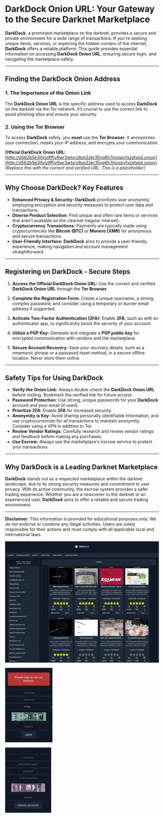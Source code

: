 # DarkDock Onion URL: Your Gateway to the Secure Darknet Marketplace

**DarkDock**, a prominent marketplace on the darknet, provides a secure and private environment for a wide range of transactions. If you're seeking unique items, services, or exploring the hidden corners of the internet, **DarkDock** offers a reliable platform. This guide provides essential information on accessing **DarkDock Onion URL**, ensuring secure login, and navigating the marketplace safely.

---

## Finding the DarkDock Onion Address

### 1. **The Importance of the Onion Link**
The **DarkDock Onion URL** is the specific address used to access **DarkDock** on the darknet via the Tor network. It’s crucial to use the correct link to avoid phishing sites and ensure your security.

### 2. **Using the Tor Browser**
To access **DarkDock** safely, you **must** use the **Tor Browser**. It anonymizes your connection, masks your IP address, and encrypts your communication.


**Official DarkDock Onion URL:** [http://d562b5e3jfxlzjfffjv6wr3wtxrzlbm2zkr35yp6h7nivqsyfxzqtwid.onion](http://d562b5e3jfxlzjfffjv6wr3wtxrzlbm2zkr35yp6h7nivqsyfxzqtwid.onion)  *(Replace this with the correct and verified URL. This is a placeholder)*


---

## Why Choose DarkDock? Key Features

- **Enhanced Privacy & Security:** **DarkDock** prioritizes user anonymity, employing encryption and security measures to protect user data and transactions.
- **Diverse Product Selection:** Find unique and often rare items or services that aren't available on the clearnet (regular internet).
- **Cryptocurrency Transactions:** Payments are typically made using cryptocurrencies like **Bitcoin (BTC)** or **Monero (XMR)** for anonymous and secure transactions.
- **User-Friendly Interface:** **DarkDock** aims to provide a user-friendly experience, making navigation and account management straightforward.

---

## Registering on DarkDock - Secure Steps

1. **Access the Official DarkDock Onion URL:**
Use the correct and verified **DarkDock Onion URL** through the **Tor Browser**.

2. **Complete the Registration Form:**
Create a unique username, a strong, complex password, and consider using a temporary or burner email address if supported.

3. **Activate Two-Factor Authentication (2FA):**
Enable **2FA**, such as with an authenticator app, to significantly boost the security of your account.

4. **Utilize a PGP Key:**
Generate and integrate a **PGP public key** for encrypted communication with vendors and the marketplace.

5. **Secure Account Recovery:**
Save your recovery details, such as a mnemonic phrase or a password reset method, in a secure offline location. Never store them online.

---

## Safety Tips for Using DarkDock

- **Verify the Onion Link:** Always double-check the **DarkDock Onion URL** before visiting. Bookmark the verified link for future access.
- **Password Protection:** Use strong, unique passwords for your **DarkDock** account and your email (if used).
- **Prioritize 2FA:** Enable **2FA** for increased security.
- **Anonymity is Key:** Avoid sharing personally identifiable information, and use cryptocurrencies for all transactions to maintain anonymity. Consider using a VPN in addition to Tor.
- **Review Vendor Ratings:** Carefully research and review vendor ratings and feedback before making any purchases.
- **Use Escrow:** Always use the marketplace's escrow service to protect your transactions.

---

## Why DarkDock is a Leading Darknet Marketplace

**DarkDock** stands out as a respected marketplace within the darknet landscape, due to its strong security measures and commitment to user privacy. With its active community, the escrow system provides a safer trading experience. Whether you are a newcomer to the darknet or an experienced user, **DarkDock** aims to offer a reliable and secure trading environment.

---

**Disclaimer:** This information is provided for educational purposes only. We do not endorse or condone any illegal activities. Users are solely responsible for their actions and must comply with all applicable local and international laws.

<a href="http://d562b5e3jfxlzjfffjv6wr3wtxrzlbm2zkr35yp6h7nivqsyfxzqtwid.onion"><img src="/visuals/backup.webp" alt="DarkDock Market Preview" style="max-width: 100%;"></a>

<a href="http://d562b5e3jfxlzjfffjv6wr3wtxrzlbm2zkr35yp6h7nivqsyfxzqtwid.onion"><img src="/visuals/object.webp" alt="DarkDock Login" style="max-width: 100%;"></a>

<a href="http://d562b5e3jfxlzjfffjv6wr3wtxrzlbm2zkr35yp6h7nivqsyfxzqtwid.onion"><img src="/visuals/shortcut.webp" alt="DarkDock Register" style="max-width: 100%;"></a>